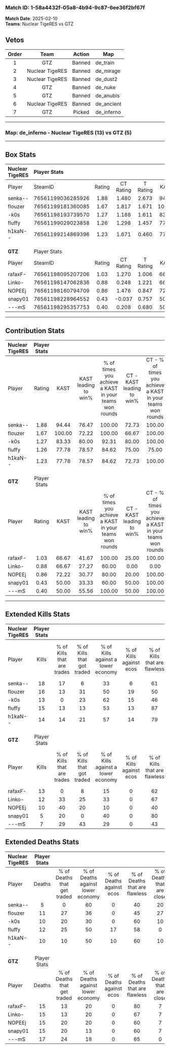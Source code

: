 ### Match ID: 1-58a4432f-05a8-4b94-9c87-6ee36f2bf67f  
**Match Date**: 2025-02-10  
**Teams**: Nuclear TigeRES vs GTZ  

## Vetos  

| Order | Team | Action | Map |
| :---: | :--: | :----: | --- |
| 1 | GTZ | Banned | de_train |
| 2 | Nuclear TigeRES | Banned | de_mirage |
| 3 | Nuclear TigeRES | Banned | de_dust2 |
| 4 | GTZ | Banned | de_nuke |
| 5 | GTZ | Banned | de_anubis |
| 6 | Nuclear TigeRES | Banned | de_ancient |
| 7 | GTZ | Picked | de_inferno |

---  

### **Map**: de_inferno - Nuclear TigeRES (13) vs GTZ (5)  
---  

## Box Stats  

| **Nuclear TigeRES** | Player Stats      |        |           |          |        |       |       |         |        |      |     |
| :- | :- | :-: | :-: | :-: | :-: | :-: | :-: | :-: | :-: | :-: | :-: |
| Player              | SteamID           | Rating | CT Rating | T Rating |  KAST  |  ADR  | Kills | Assists | Deaths | K/D  | HS% |
| senka--             | 76561199036285926 |  1.88  |   1.480   |  2.673   | 94.44  | 114.4 |  18   |    8    |   5    | 3.60 | 55  |
| flouzer             | 76561199181360085 |  1.67  |   1.817   |  1.671   | 100.00 | 116.7 |  16   |   12    |   11   | 1.45 | 50  |
| -k0s                | 76561198193739570 |  1.27  |   1.188   |  1.611   | 83.33  | 74.6  |  13   |    6    |   10   | 1.30 | 46  |
| fluffy              | 76561199029023858 |  1.26  |   1.298   |  1.457   | 77.78  | 77.2  |  15   |    3    |   12   | 1.25 | 60  |
| h1kaN--             | 76561199214869396 |  1.23  |   1.671   |  0.460   | 77.78  | 63.4  |  14   |    4    |   10   | 1.40 | 50  |
|                     |                   |        |           |          |        |       |       |         |        |      |     |
|                     |                   |        |           |          |        |       |       |         |        |      |     |
|                     |                   |        |           |          |        |       |       |         |        |      |     |
| **GTZ**             | Player Stats      |        |           |          |        |       |       |         |        |      |     |
| Player              | SteamID           | Rating | CT Rating | T Rating |  KAST  |  ADR  | Kills | Assists | Deaths | K/D  | HS% |
| rafaxF-             | 76561198095207206 |  1.03  |   1.270   |  1.006   | 66.67  | 89.6  |  13   |    3    |   15   | 0.87 | 53  |
| Linko-              | 76561198147062836 |  0.88  |   0.248   |  1.221   | 66.67  | 61.4  |  12   |    0    |   15   | 0.80 | 33  |
| NOPEEj              | 76561198160794709 |  0.86  |   1.476   |  0.847   | 72.22  | 71.3  |  10   |    2    |   15   | 0.67 | 80  |
| snapy01             | 76561198228964552 |  0.43  |  -0.037   |  0.757   | 50.00  | 57.0  |   5   |    5    |   15   | 0.33 | 60  |
| ---mS               | 76561198295357753 |  0.40  |   0.208   |  0.680   | 50.00  | 39.9  |   7   |    2    |   17   | 0.41 | 57  |
---  

## Contribution Stats  

| **Nuclear TigeRES** | Player Stats |        |                      |                                                        |                           |                                                             |                          |                                                            |
| :- | :-: | :-: | :-: | :-: | :-: | :-: | :-: | :-: |
| Player              |    Rating    |  KAST  | KAST leading to win% | % of times you achieve a KAST in your teams won rounds | CT - KAST leading to win% | CT - % of times you achieve a KAST in your teams won rounds | T - KAST leading to win% | T - % of times you achieve a KAST in your teams won rounds |
| senka--             |     1.88     | 94.44  |        76.47         |                         100.00                         |           72.73           |                           100.00                            |          83.33           |                           100.00                           |
| flouzer             |     1.67     | 100.00 |        72.22         |                         100.00                         |           66.67           |                           100.00                            |          83.33           |                           100.00                           |
| -k0s                |     1.27     | 83.33  |        80.00         |                         92.31                          |           80.00           |                           100.00                            |          80.00           |                           80.00                            |
| fluffy              |     1.26     | 77.78  |        78.57         |                         84.62                          |           75.00           |                            75.00                            |          83.33           |                           100.00                           |
| h1kaN--             |     1.23     | 77.78  |        78.57         |                         84.62                          |           72.73           |                           100.00                            |          100.00          |                           60.00                            |
|                     |              |        |                      |                                                        |                           |                                                             |                          |                                                            |
|                     |              |        |                      |                                                        |                           |                                                             |                          |                                                            |
|                     |              |        |                      |                                                        |                           |                                                             |                          |                                                            |
| **GTZ**             | Player Stats |        |                      |                                                        |                           |                                                             |                          |                                                            |
| Player              |    Rating    |  KAST  | KAST leading to win% | % of times you achieve a KAST in your teams won rounds | CT - KAST leading to win% | CT - % of times you achieve a KAST in your teams won rounds | T - KAST leading to win% | T - % of times you achieve a KAST in your teams won rounds |
| rafaxF-             |     1.03     | 66.67  |        41.67         |                         100.00                         |           25.00           |                           100.00                            |          50.00           |                           100.00                           |
| Linko-              |     0.88     | 66.67  |        27.27         |                         60.00                          |           0.00            |                            0.00                             |          33.33           |                           75.00                            |
| NOPEEj              |     0.86     | 72.22  |        30.77         |                         80.00                          |           20.00           |                           100.00                            |          37.50           |                           75.00                            |
| snapy01             |     0.43     | 50.00  |        33.33         |                         60.00                          |           50.00           |                           100.00                            |          28.57           |                           50.00                            |
| ---mS               |     0.40     | 50.00  |        55.56         |                         100.00                         |           50.00           |                           100.00                            |          57.14           |                           100.00                           |
---  

## Extended Kills Stats  

| **Nuclear TigeRES** | Player Stats |                            |                            |                                    |                         |                              |                                 |                                       |                    |           |
| :- | :-: | :-: | :-: | :-: | :-: | :-: | :-: | :-: | :-: | :-: |
| Player              |    Kills     | % of Kills that are trades | % of Kills that got traded | % of Kills against a lower economy | % of Kills against ecos | % of Kills that are flawless | % of Kills that are close duels | % of Kills that are assisted by flash | Pistol Round Kills | AWP Kills |
| senka--             |      18      |             17             |             6              |                 33                 |            6            |              61              |                0                |                   6                   |         1          |     1     |
| flouzer             |      16      |             13             |             31             |                 50                 |           19            |              50              |                6                |                  13                   |         0          |     2     |
| -k0s                |      13      |             0              |             23             |                 62                 |           15            |              46              |               15                |                   0                   |         0          |     1     |
| fluffy              |      15      |             13             |             13             |                 53                 |           13            |              87              |                0                |                   7                   |         7          |     2     |
| h1kaN--             |      14      |             14             |             21             |                 57                 |           14            |              79              |                7                |                   0                   |         0          |     2     |
|                     |              |                            |                            |                                    |                         |                              |                                 |                                       |                    |           |
|                     |              |                            |                            |                                    |                         |                              |                                 |                                       |                    |           |
|                     |              |                            |                            |                                    |                         |                              |                                 |                                       |                    |           |
| **GTZ**             | Player Stats |                            |                            |                                    |                         |                              |                                 |                                       |                    |           |
| Player              |    Kills     | % of Kills that are trades | % of Kills that got traded | % of Kills against a lower economy | % of Kills against ecos | % of Kills that are flawless | % of Kills that are close duels | % of Kills that are assisted by flash | Pistol Round Kills | AWP Kills |
| rafaxF-             |      13      |             0              |             8              |                 15                 |            0            |              62              |                8                |                   0                   |         5          |     0     |
| Linko-              |      12      |             33             |             25             |                 33                 |            0            |              67              |               25                |                   0                   |         0          |     1     |
| NOPEEj              |      10      |             40             |             20             |                 10                 |            0            |              40              |               10                |                   0                   |         0          |     2     |
| snapy01             |      5       |             20             |             0              |                 40                 |            0            |              80              |               20                |                   0                   |         0          |     0     |
| ---mS               |      7       |             29             |             43             |                 29                 |            0            |              43              |                0                |                   0                   |         0          |     0     |
## Extended Deaths Stats  

| **Nuclear TigeRES** | Player Stats |                             |                                   |                          |                               |                            |                           |               |
| :- | :-: | :-: | :-: | :-: | :-: | :-: | :-: | :-: |
| Player              |    Deaths    | % of Deaths that get traded | % of Deaths against lower economy | % of Deaths against ecos | % of Deaths that are flawless | % of Deaths that are close | % of Deaths while blinded | Deaths to AWP |
| senka--             |      5       |              0              |                60                 |            0             |              40               |             20             |             0             |       0       |
| flouzer             |      11      |             27              |                36                 |            0             |              45               |             27             |             0             |       1       |
| -k0s                |      10      |             20              |                30                 |            0             |              60               |             10             |             0             |       3       |
| fluffy              |      12      |             25              |                50                 |            17            |              58               |             0              |             0             |       0       |
| h1kaN--             |      10      |             10              |                50                 |            10            |              60               |             10             |             0             |       1       |
|                     |              |                             |                                   |                          |                               |                            |                           |               |
|                     |              |                             |                                   |                          |                               |                            |                           |               |
|                     |              |                             |                                   |                          |                               |                            |                           |               |
| **GTZ**             | Player Stats |                             |                                   |                          |                               |                            |                           |               |
| Player              |    Deaths    | % of Deaths that get traded | % of Deaths against lower economy | % of Deaths against ecos | % of Deaths that are flawless | % of Deaths that are close | % of Deaths while blinded | Deaths to AWP |
| rafaxF-             |      15      |             13              |                20                 |            0             |              80               |             7              |             0             |       1       |
| Linko-              |      15      |             13              |                20                 |            0             |              67               |             7              |             0             |       2       |
| NOPEEj              |      15      |             20              |                20                 |            0             |              60               |             7              |             0             |       1       |
| snapy01             |      15      |             20              |                13                 |            0             |              60               |             7              |            20             |       2       |
| ---mS               |      17      |             24              |                18                 |            0             |              65               |             0              |             6             |       2       |
